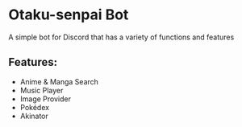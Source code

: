# Otaku-senpai Bot
A simple bot for Discord that has a variety of functions and features
## Features:
* Anime & Manga Search
* Music Player
* Image Provider
* Pokédex
* Akinator
